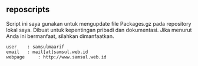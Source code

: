 ## reposcripts

Script ini saya gunakan untuk mengupdate file Packages.gz pada repository lokal saya.
Dibuat untuk kepentingan pribadi dan dokumentasi. Jika menurut Anda ini bermanfaat,
silahkan dimanfaatkan.

    user	: samsulmaarif
    email 	: mail[at]samsul.web.id
    webpage 	: http://www.samsul.web.id

